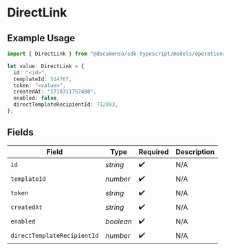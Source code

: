 # DirectLink

## Example Usage

```typescript
import { DirectLink } from "@documenso/sdk-typescript/models/operations";

let value: DirectLink = {
  id: "<id>",
  templateId: 514767,
  token: "<value>",
  createdAt: "1710311757480",
  enabled: false,
  directTemplateRecipientId: 712893,
};
```

## Fields

| Field                       | Type                        | Required                    | Description                 |
| --------------------------- | --------------------------- | --------------------------- | --------------------------- |
| `id`                        | *string*                    | :heavy_check_mark:          | N/A                         |
| `templateId`                | *number*                    | :heavy_check_mark:          | N/A                         |
| `token`                     | *string*                    | :heavy_check_mark:          | N/A                         |
| `createdAt`                 | *string*                    | :heavy_check_mark:          | N/A                         |
| `enabled`                   | *boolean*                   | :heavy_check_mark:          | N/A                         |
| `directTemplateRecipientId` | *number*                    | :heavy_check_mark:          | N/A                         |